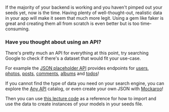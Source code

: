 If the majority of your backend is working and you haven't pimped out your seeds yet, now is the time. Having plenty of well-thought-out, realistic data in your app will make it seem that much more legit. Using a gem like faker is great and creating them all from scratch is even better but is too time-consuming.

### Have you thought about using an API?

There's pretty much an API for everything at this point, try searching Google to check if there's a dataset that would fit your use-case.

For example the [JSON placeholder API](https://jsonplaceholder.typicode.com/) provides endpoints for [users](https://jsonplaceholder.typicode.com/users), [photos](https://jsonplaceholder.typicode.com/photos), [posts](https://jsonplaceholder.typicode.com/posts), [comments](https://jsonplaceholder.typicode.com/comments), [albums](https://jsonplaceholder.typicode.com/albums) and [todos](https://jsonplaceholder.typicode.com/todos)!

If you cannot find the type of data you need on your search engine, you can explore the [Any API](https://any-api.com/) catalog, or even create your own JSON with [Mockaroo](https://www.mockaroo.com/)!

Then you can use [this lecture code](https://kitt.lewagon.com/camps/<user.batch_slug>/lectures/05-Rails%2F09-Airbnb-SMTP#/0/1/3) as a reference for how to import and use the data to create instances of your models in your seeds file.
